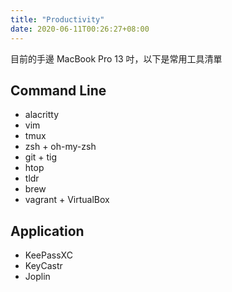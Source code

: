```yaml
---
title: "Productivity"
date: 2020-06-11T00:26:27+08:00
---
```


目前的手邊 MacBook Pro 13 吋，以下是常用工具清單

## Command Line

- alacritty
- vim
- tmux
- zsh + oh-my-zsh
- git + tig
- htop
- tldr
- brew
- vagrant + VirtualBox

## Application

- KeePassXC
- KeyCastr
- Joplin

